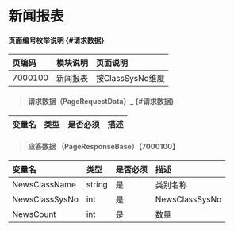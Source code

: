 # 新闻报表

#### 页面编号枚举说明 {#请求数据}

| 页编码 | 模块说明 | 页面说明 |
| :--- | :--- | :--- |
| 7000100 | 新闻报表 | 按ClassSysNo维度 |


> #### 请求数据（PageRequestData）_ {#请求数据}

| 变量名 | 类型 | 是否必须 | 描述 |
| :--- | :--- | :--- | :--- |


> #### 应答数据 （PageResponseBase）【7000100】

| 变量名 | 类型 | 是否必须 | 描述 |
| :--- | :--- | :--- | :--- |
| NewsClassName| string | 是 | 类别名称|
| NewsClassSysNo| int | 是 | NewsClassSysNo|
| NewsCount| int | 是 | 数量|



